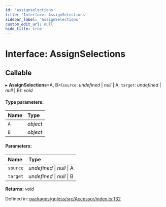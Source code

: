 ```yaml
---
id: 'assignselections'
title: 'Interface: AssignSelections'
sidebar_label: 'AssignSelections'
custom_edit_url: null
hide_title: true
---
```


# Interface: AssignSelections

## Callable

▸ **AssignSelections**<A, B\>(`source`: _undefined_ \| _null_ \| A, `target`: _undefined_ \| _null_ \| B): _void_

#### Type parameters:

| Name | Type     |
| :--- | :------- |
| `A`  | _object_ |
| `B`  | _object_ |

#### Parameters:

| Name     | Type                       |
| :------- | :------------------------- |
| `source` | _undefined_ \| _null_ \| A |
| `target` | _undefined_ \| _null_ \| B |

**Returns:** _void_

Defined in: [packages/gqless/src/Accessor/index.ts:132](https://github.com/gqless/gqless/blob/master/packages/gqless/src/Accessor/index.ts#L132)

